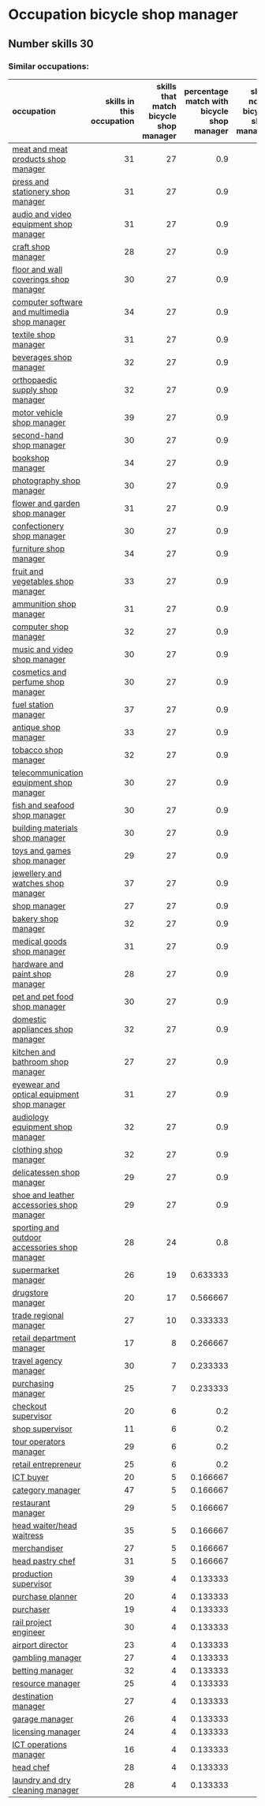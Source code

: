 # Occupation bicycle shop manager
## Number skills 30
### Similar occupations:
| occupation                                                                                        |   skills in this occupation |   skills that match bicycle shop manager |   percentage match with bicycle shop manager |   skills not in bicycle shop manager |
|:--------------------------------------------------------------------------------------------------|----------------------------:|-----------------------------------------:|---------------------------------------------:|-------------------------------------:|
| [meat and meat products shop manager](meat_and_meat_products_shop_manager.md)                     |                          31 |                                       27 |                                     0.9      |                                    4 |
| [press and stationery shop manager](press_and_stationery_shop_manager.md)                         |                          31 |                                       27 |                                     0.9      |                                    4 |
| [audio and video equipment shop manager](audio_and_video_equipment_shop_manager.md)               |                          31 |                                       27 |                                     0.9      |                                    4 |
| [craft shop manager](craft_shop_manager.md)                                                       |                          28 |                                       27 |                                     0.9      |                                    1 |
| [floor and wall coverings shop manager](floor_and_wall_coverings_shop_manager.md)                 |                          30 |                                       27 |                                     0.9      |                                    3 |
| [computer software and multimedia shop manager](computer_software_and_multimedia_shop_manager.md) |                          34 |                                       27 |                                     0.9      |                                    7 |
| [textile shop manager](textile_shop_manager.md)                                                   |                          31 |                                       27 |                                     0.9      |                                    4 |
| [beverages shop manager](beverages_shop_manager.md)                                               |                          32 |                                       27 |                                     0.9      |                                    5 |
| [orthopaedic supply shop manager](orthopaedic_supply_shop_manager.md)                             |                          32 |                                       27 |                                     0.9      |                                    5 |
| [motor vehicle shop manager](motor_vehicle_shop_manager.md)                                       |                          39 |                                       27 |                                     0.9      |                                   12 |
| [second-hand shop manager](second-hand_shop_manager.md)                                           |                          30 |                                       27 |                                     0.9      |                                    3 |
| [bookshop manager](bookshop_manager.md)                                                           |                          34 |                                       27 |                                     0.9      |                                    7 |
| [photography shop manager](photography_shop_manager.md)                                           |                          30 |                                       27 |                                     0.9      |                                    3 |
| [flower and garden shop manager](flower_and_garden_shop_manager.md)                               |                          31 |                                       27 |                                     0.9      |                                    4 |
| [confectionery shop manager](confectionery_shop_manager.md)                                       |                          30 |                                       27 |                                     0.9      |                                    3 |
| [furniture shop manager](furniture_shop_manager.md)                                               |                          34 |                                       27 |                                     0.9      |                                    7 |
| [fruit and vegetables shop manager](fruit_and_vegetables_shop_manager.md)                         |                          33 |                                       27 |                                     0.9      |                                    6 |
| [ammunition shop manager](ammunition_shop_manager.md)                                             |                          31 |                                       27 |                                     0.9      |                                    4 |
| [computer shop manager](computer_shop_manager.md)                                                 |                          32 |                                       27 |                                     0.9      |                                    5 |
| [music and video shop manager](music_and_video_shop_manager.md)                                   |                          30 |                                       27 |                                     0.9      |                                    3 |
| [cosmetics and perfume shop manager](cosmetics_and_perfume_shop_manager.md)                       |                          30 |                                       27 |                                     0.9      |                                    3 |
| [fuel station manager](fuel_station_manager.md)                                                   |                          37 |                                       27 |                                     0.9      |                                   10 |
| [antique shop manager](antique_shop_manager.md)                                                   |                          33 |                                       27 |                                     0.9      |                                    6 |
| [tobacco shop manager](tobacco_shop_manager.md)                                                   |                          32 |                                       27 |                                     0.9      |                                    5 |
| [telecommunication equipment shop manager](telecommunication_equipment_shop_manager.md)           |                          30 |                                       27 |                                     0.9      |                                    3 |
| [fish and seafood shop manager](fish_and_seafood_shop_manager.md)                                 |                          30 |                                       27 |                                     0.9      |                                    3 |
| [building materials shop manager](building_materials_shop_manager.md)                             |                          30 |                                       27 |                                     0.9      |                                    3 |
| [toys and games shop manager](toys_and_games_shop_manager.md)                                     |                          29 |                                       27 |                                     0.9      |                                    2 |
| [jewellery and watches shop manager](jewellery_and_watches_shop_manager.md)                       |                          37 |                                       27 |                                     0.9      |                                   10 |
| [shop manager](shop_manager.md)                                                                   |                          27 |                                       27 |                                     0.9      |                                    0 |
| [bakery shop manager](bakery_shop_manager.md)                                                     |                          32 |                                       27 |                                     0.9      |                                    5 |
| [medical goods shop manager](medical_goods_shop_manager.md)                                       |                          31 |                                       27 |                                     0.9      |                                    4 |
| [hardware and paint shop manager](hardware_and_paint_shop_manager.md)                             |                          28 |                                       27 |                                     0.9      |                                    1 |
| [pet and pet food shop manager](pet_and_pet_food_shop_manager.md)                                 |                          30 |                                       27 |                                     0.9      |                                    3 |
| [domestic appliances shop manager](domestic_appliances_shop_manager.md)                           |                          32 |                                       27 |                                     0.9      |                                    5 |
| [kitchen and bathroom shop manager](kitchen_and_bathroom_shop_manager.md)                         |                          27 |                                       27 |                                     0.9      |                                    0 |
| [eyewear and optical equipment shop manager](eyewear_and_optical_equipment_shop_manager.md)       |                          31 |                                       27 |                                     0.9      |                                    4 |
| [audiology equipment shop manager](audiology_equipment_shop_manager.md)                           |                          32 |                                       27 |                                     0.9      |                                    5 |
| [clothing shop manager](clothing_shop_manager.md)                                                 |                          32 |                                       27 |                                     0.9      |                                    5 |
| [delicatessen shop manager](delicatessen_shop_manager.md)                                         |                          29 |                                       27 |                                     0.9      |                                    2 |
| [shoe and leather accessories shop manager](shoe_and_leather_accessories_shop_manager.md)         |                          29 |                                       27 |                                     0.9      |                                    2 |
| [sporting and outdoor accessories shop manager](sporting_and_outdoor_accessories_shop_manager.md) |                          28 |                                       24 |                                     0.8      |                                    4 |
| [supermarket manager](supermarket_manager.md)                                                     |                          26 |                                       19 |                                     0.633333 |                                    7 |
| [drugstore manager](drugstore_manager.md)                                                         |                          20 |                                       17 |                                     0.566667 |                                    3 |
| [trade regional manager](trade_regional_manager.md)                                               |                          27 |                                       10 |                                     0.333333 |                                   17 |
| [retail department manager](retail_department_manager.md)                                         |                          17 |                                        8 |                                     0.266667 |                                    9 |
| [travel agency manager](travel_agency_manager.md)                                                 |                          30 |                                        7 |                                     0.233333 |                                   23 |
| [purchasing manager](purchasing_manager.md)                                                       |                          25 |                                        7 |                                     0.233333 |                                   18 |
| [checkout supervisor](checkout_supervisor.md)                                                     |                          20 |                                        6 |                                     0.2      |                                   14 |
| [shop supervisor](shop_supervisor.md)                                                             |                          11 |                                        6 |                                     0.2      |                                    5 |
| [tour operators manager](tour_operators_manager.md)                                               |                          29 |                                        6 |                                     0.2      |                                   23 |
| [retail entrepreneur](retail_entrepreneur.md)                                                     |                          25 |                                        6 |                                     0.2      |                                   19 |
| [ICT buyer](ICT_buyer.md)                                                                         |                          20 |                                        5 |                                     0.166667 |                                   15 |
| [category manager](category_manager.md)                                                           |                          47 |                                        5 |                                     0.166667 |                                   42 |
| [restaurant manager](restaurant_manager.md)                                                       |                          29 |                                        5 |                                     0.166667 |                                   24 |
| [head waiter/head waitress](head_waiter-head_waitress.md)                                         |                          35 |                                        5 |                                     0.166667 |                                   30 |
| [merchandiser](merchandiser.md)                                                                   |                          27 |                                        5 |                                     0.166667 |                                   22 |
| [head pastry chef](head_pastry_chef.md)                                                           |                          31 |                                        5 |                                     0.166667 |                                   26 |
| [production supervisor](production_supervisor.md)                                                 |                          39 |                                        4 |                                     0.133333 |                                   35 |
| [purchase planner](purchase_planner.md)                                                           |                          20 |                                        4 |                                     0.133333 |                                   16 |
| [purchaser](purchaser.md)                                                                         |                          19 |                                        4 |                                     0.133333 |                                   15 |
| [rail project engineer](rail_project_engineer.md)                                                 |                          30 |                                        4 |                                     0.133333 |                                   26 |
| [airport director](airport_director.md)                                                           |                          23 |                                        4 |                                     0.133333 |                                   19 |
| [gambling manager](gambling_manager.md)                                                           |                          27 |                                        4 |                                     0.133333 |                                   23 |
| [betting manager](betting_manager.md)                                                             |                          32 |                                        4 |                                     0.133333 |                                   28 |
| [resource manager](resource_manager.md)                                                           |                          25 |                                        4 |                                     0.133333 |                                   21 |
| [destination manager](destination_manager.md)                                                     |                          27 |                                        4 |                                     0.133333 |                                   23 |
| [garage manager](garage_manager.md)                                                               |                          26 |                                        4 |                                     0.133333 |                                   22 |
| [licensing manager](licensing_manager.md)                                                         |                          24 |                                        4 |                                     0.133333 |                                   20 |
| [ICT operations manager](ICT_operations_manager.md)                                               |                          16 |                                        4 |                                     0.133333 |                                   12 |
| [head chef](head_chef.md)                                                                         |                          28 |                                        4 |                                     0.133333 |                                   24 |
| [laundry and dry cleaning manager](laundry_and_dry_cleaning_manager.md)                           |                          28 |                                        4 |                                     0.133333 |                                   24 |
